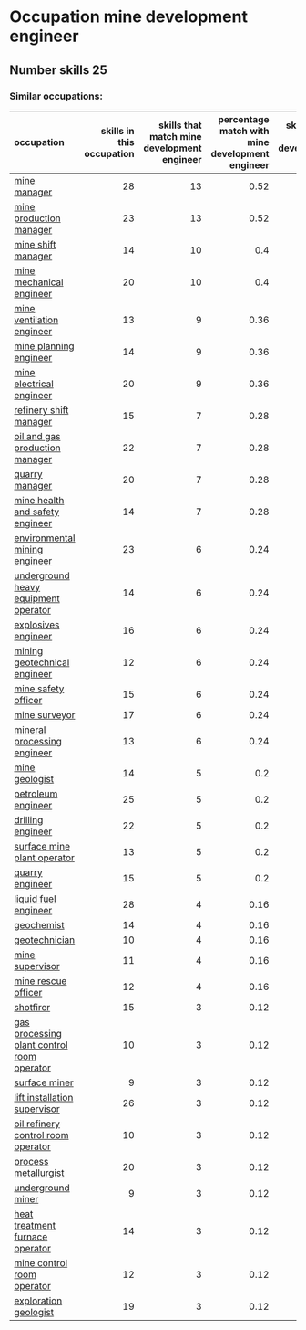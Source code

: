 # Occupation mine development engineer
## Number skills 25
### Similar occupations:
| occupation                                                                                  |   skills in this occupation |   skills that match mine development engineer |   percentage match with mine development engineer |   skills not in mine development engineer |
|:--------------------------------------------------------------------------------------------|----------------------------:|----------------------------------------------:|--------------------------------------------------:|------------------------------------------:|
| [mine manager](mine_manager.md)                                                             |                          28 |                                            13 |                                              0.52 |                                        15 |
| [mine production manager](mine_production_manager.md)                                       |                          23 |                                            13 |                                              0.52 |                                        10 |
| [mine shift manager](mine_shift_manager.md)                                                 |                          14 |                                            10 |                                              0.4  |                                         4 |
| [mine mechanical engineer](mine_mechanical_engineer.md)                                     |                          20 |                                            10 |                                              0.4  |                                        10 |
| [mine ventilation engineer](mine_ventilation_engineer.md)                                   |                          13 |                                             9 |                                              0.36 |                                         4 |
| [mine planning engineer](mine_planning_engineer.md)                                         |                          14 |                                             9 |                                              0.36 |                                         5 |
| [mine electrical engineer](mine_electrical_engineer.md)                                     |                          20 |                                             9 |                                              0.36 |                                        11 |
| [refinery shift manager](refinery_shift_manager.md)                                         |                          15 |                                             7 |                                              0.28 |                                         8 |
| [oil and gas production manager](oil_and_gas_production_manager.md)                         |                          22 |                                             7 |                                              0.28 |                                        15 |
| [quarry manager](quarry_manager.md)                                                         |                          20 |                                             7 |                                              0.28 |                                        13 |
| [mine health and safety engineer](mine_health_and_safety_engineer.md)                       |                          14 |                                             7 |                                              0.28 |                                         7 |
| [environmental mining engineer](environmental_mining_engineer.md)                           |                          23 |                                             6 |                                              0.24 |                                        17 |
| [underground heavy equipment operator](underground_heavy_equipment_operator.md)             |                          14 |                                             6 |                                              0.24 |                                         8 |
| [explosives engineer](explosives_engineer.md)                                               |                          16 |                                             6 |                                              0.24 |                                        10 |
| [mining geotechnical engineer](mining_geotechnical_engineer.md)                             |                          12 |                                             6 |                                              0.24 |                                         6 |
| [mine safety officer](mine_safety_officer.md)                                               |                          15 |                                             6 |                                              0.24 |                                         9 |
| [mine surveyor](mine_surveyor.md)                                                           |                          17 |                                             6 |                                              0.24 |                                        11 |
| [mineral processing engineer](mineral_processing_engineer.md)                               |                          13 |                                             6 |                                              0.24 |                                         7 |
| [mine geologist](mine_geologist.md)                                                         |                          14 |                                             5 |                                              0.2  |                                         9 |
| [petroleum engineer](petroleum_engineer.md)                                                 |                          25 |                                             5 |                                              0.2  |                                        20 |
| [drilling engineer](drilling_engineer.md)                                                   |                          22 |                                             5 |                                              0.2  |                                        17 |
| [surface mine plant operator](surface_mine_plant_operator.md)                               |                          13 |                                             5 |                                              0.2  |                                         8 |
| [quarry engineer](quarry_engineer.md)                                                       |                          15 |                                             5 |                                              0.2  |                                        10 |
| [liquid fuel engineer](liquid_fuel_engineer.md)                                             |                          28 |                                             4 |                                              0.16 |                                        24 |
| [geochemist](geochemist.md)                                                                 |                          14 |                                             4 |                                              0.16 |                                        10 |
| [geotechnician](geotechnician.md)                                                           |                          10 |                                             4 |                                              0.16 |                                         6 |
| [mine supervisor](mine_supervisor.md)                                                       |                          11 |                                             4 |                                              0.16 |                                         7 |
| [mine rescue officer](mine_rescue_officer.md)                                               |                          12 |                                             4 |                                              0.16 |                                         8 |
| [shotfirer](shotfirer.md)                                                                   |                          15 |                                             3 |                                              0.12 |                                        12 |
| [gas processing plant control room operator](gas_processing_plant_control_room_operator.md) |                          10 |                                             3 |                                              0.12 |                                         7 |
| [surface miner](surface_miner.md)                                                           |                           9 |                                             3 |                                              0.12 |                                         6 |
| [lift installation supervisor](lift_installation_supervisor.md)                             |                          26 |                                             3 |                                              0.12 |                                        23 |
| [oil refinery control room operator](oil_refinery_control_room_operator.md)                 |                          10 |                                             3 |                                              0.12 |                                         7 |
| [process metallurgist](process_metallurgist.md)                                             |                          20 |                                             3 |                                              0.12 |                                        17 |
| [underground miner](underground_miner.md)                                                   |                           9 |                                             3 |                                              0.12 |                                         6 |
| [heat treatment furnace operator](heat_treatment_furnace_operator.md)                       |                          14 |                                             3 |                                              0.12 |                                        11 |
| [mine control room operator](mine_control_room_operator.md)                                 |                          12 |                                             3 |                                              0.12 |                                         9 |
| [exploration geologist](exploration_geologist.md)                                           |                          19 |                                             3 |                                              0.12 |                                        16 |
